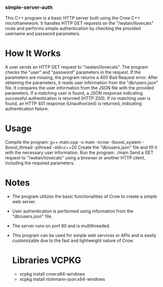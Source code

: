 ### simple-server-auth

This C++ program is a basic HTTP server built using the Crow C++ microframework. It handles HTTP GET requests on the "/watan/ilovecats" route and performs simple authentication by checking the provided username and password parameters.

# How It Works

A user sends an HTTP GET request to "/watan/ilovecats".
The program checks the "user" and "password" parameters in the request.
If the parameters are missing, the program returns a 400 Bad Request error.
After obtaining the parameters, it reads user information from the "db/users.json" file.
It compares the user information from the JSON file with the provided parameters.
If a matching user is found, a JSON response indicating successful authentication is returned (HTTP 200).
If no matching user is found, an HTTP 401 response (Unauthorized) is returned, indicating authentication failure.

# Usage

Compile the program: g++ main.cpp -o main -lcrow -lboost_system -lboost_thread -pthread -std=c++20
Create the "db/users.json" file and fill it with the necessary user information.
Run the program: ./main
Send a GET request to "/watan/ilovecats" using a browser or another HTTP client, including the required parameters.

# Notes

- The program utilizes the basic functionalities of Crow to create a simple web server.
- User authentication is performed using information from the "db/users.json" file.
- The server runs on port 80 and is multithreaded.
- This program can be used for simple web services or APIs and is easily customizable due to the fast and lightweight nature of Crow.

  # Libraries VCPKG
  - vcpkg install crow:x64-windows
  - vcpkg install nlohmann-json:x64-windows
